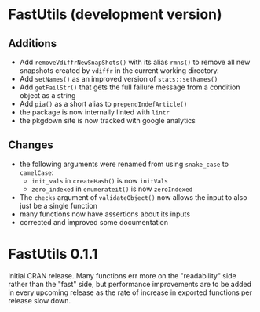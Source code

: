 # FastUtils (development version)

## Additions

- Add `removeVdiffrNewSnapShots()` with its alias `rmns()` to remove all new snapshots created by `vdiffr` in the current working directory.
- Add `setNames()` as an improved version of `stats::setNames()`
- Add `getFailStr()` that gets the full failure message from a condition object as a string
- Add `pia()` as a short alias to `prependIndefArticle()`
- the package is now internally linted with `lintr`
- the pkgdown site is now tracked with google analytics

## Changes

- the following arguments were renamed from using `snake_case` to `camelCase`:
    - `init_vals` in `createHash()` is now `initVals`
    - `zero_indexed` in `enumerateit()` is now `zeroIndexed`
- The `checks` argument of `validateObject()` now allows the input to also just be a single function
- many functions now have assertions about its inputs
- corrected and improved some documentation

# FastUtils 0.1.1

Initial CRAN release. Many functions err more on the "readability" side rather than the "fast" side, but performance improvements are to be added in every upcoming release as the rate of increase in exported functions per release slow down.
